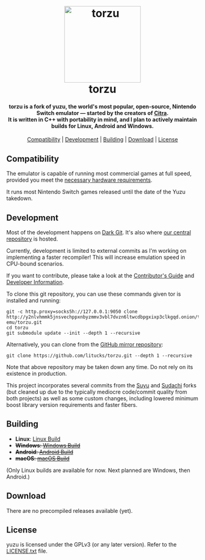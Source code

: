 <!--
SPDX-FileCopyrightText: 2018 yuzu Emulator Project - 2024 torzu Emulator Project
SPDX-License-Identifier: GPL-2.0-or-later
-->

<h1 align="center">
  <br>
  <a href="http://y2nlvhmmk5jnsvechppxnbyzmmv3vbl7dvzn6ltwcdbpgxixp3clkgqd.onion/torzu-emu/torzu"><img src="https://raw.githubusercontent.com/litucks/torzu/master/dist/yuzu.svg" alt="torzu" width="200"></a>
  <br>
  <b>torzu</b>
  <br>
</h1>

<h4 align="center"><b>torzu</b> is a fork of yuzu, the world's most popular, open-source, Nintendo Switch emulator — started by the creators of <a href="https://citra-emu.org" target="_blank">Citra</a>.
<br>
It is written in C++ with portability in mind, and I plan to actively maintain builds for Linux, Android and Windows.
</h4>

<p align="center">
  <a href="#compatibility">Compatibility</a> |
  <a href="#development">Development</a> |
  <a href="#building">Building</a> |
  <a href="#download">Download</a> |
  <a href="#license">License</a>
</p>

## Compatibility

The emulator is capable of running most commercial games at full speed, provided you meet the [necessary hardware requirements](http://web.archive.org/web/20240130133811/https://yuzu-emu.org/help/quickstart/#hardware-requirements).

It runs most Nintendo Switch games released until the date of the Yuzu takedown.

## Development

Most of the development happens on [Dark Git](http://y2nlvhmmk5jnsvechppxnbyzmmv3vbl7dvzn6ltwcdbpgxixp3clkgqd.onion/). It's also where [our central repository](http://y2nlvhmmk5jnsvechppxnbyzmmv3vbl7dvzn6ltwcdbpgxixp3clkgqd.onion/torzu-emu/torzu) is hosted.

Currently, development is limited to external commits as I'm working on implementing a faster recompiler! This will increase emulation speed in CPU-bound scenarios.

If you want to contribute, please take a look at the [Contributor's Guide](http://y2nlvhmmk5jnsvechppxnbyzmmv3vbl7dvzn6ltwcdbpgxixp3clkgqd.onion/torzu-emu/torzu/wiki/Contributing) and [Developer Information](http://y2nlvhmmk5jnsvechppxnbyzmmv3vbl7dvzn6ltwcdbpgxixp3clkgqd.onion/torzu-emu/torzu/wiki/Developer-Information).

To clone this git repository, you can use these commands given tor is installed and running:

    git -c http.proxy=socks5h://127.0.0.1:9050 clone http://y2nlvhmmk5jnsvechppxnbyzmmv3vbl7dvzn6ltwcdbpgxixp3clkgqd.onion/torzu-emu/torzu.git
    cd torzu
    git submodule update --init --depth 1 --recursive

Alternatively, you can clone from the [GitHub mirror repository](https://github.com/litucks/torzu):

    git clone https://github.com/litucks/torzu.git --depth 1 --recursive

Note that above repository may be taken down any time. Do not rely on its existence in production.

This project incorporates several commits from the [Suyu](https://suyu.dev) and [Sudachi](https://github.com/sudachi-emu/sudachi) forks (but cleaned up due to the typically mediocre code/commit quality from both projects) as well as some custom changes, including lowered minimum boost library version requirements and faster fibers.

## Building

* __Linux__: [Linux Build](http://y2nlvhmmk5jnsvechppxnbyzmmv3vbl7dvzn6ltwcdbpgxixp3clkgqd.onion/torzu-emu/torzu/wiki/Building-for-Linux)
* ~~__Windows__: [Windows Build](http://y2nlvhmmk5jnsvechppxnbyzmmv3vbl7dvzn6ltwcdbpgxixp3clkgqd.onion/torzu-emu/torzu/wiki/Building-for-Windows)~~
* ~~__Android__: [Android Build](http://y2nlvhmmk5jnsvechppxnbyzmmv3vbl7dvzn6ltwcdbpgxixp3clkgqd.onion/torzu-emu/torzu/wiki/Building-For-Android)~~
* ~~__macOS__: [macOS Build](http://y2nlvhmmk5jnsvechppxnbyzmmv3vbl7dvzn6ltwcdbpgxixp3clkgqd.onion/torzu-emu/torzu/wiki/Building-for-macOS)~~

(Only Linux builds are available for now. Next planned are Windows, then Android.)

## Download

There are no precompiled releases available (yet).

## License

yuzu is licensed under the GPLv3 (or any later version). Refer to the [LICENSE.txt](https://github.com/yuzu-emu/yuzu/blob/master/LICENSE.txt) file.
